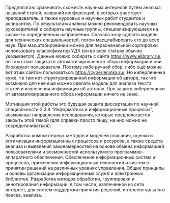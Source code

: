 Предполагаю сравнивать схожесть научных интересов путём анализа названий статей, названий конференций, в которых участвует преподаватель, а также курсовых и научных работ студентов и аспирантов. По результатам анализа можно рекомендовать научных руководителей и собирать научные группы, специализирующиеся на каком-то определённом направлении. Сначала хочу сделать модель для технических специальностей, потом масштабировать его до всех наук. При масштабировании можно для первоначальной сортировки использовать классификатор УДК (он во всех статьях обычно указывается). Данные можно собирать с сайта https://www.elibrary.ru/, но там стоит защита от автоматизированного сбора информации и они блокируют пользователя. Поэтому либо ручной сбор, либо ещё можно вот этим сайтом пользоваться: https://cyberleninka.ru/. Но киберленинка хуже, т.к там нет структурированной информации об авторе, так что возможно для неё ещё можно сделать модель для анализа текста статей и извлечения информации об авторах. Про защиту киберленинки от автоматизированного сбора информации ничего не знаю.

Мотивация этой работы это будущая защита диссертации по научной специальности 2.3.8 “Информатика и информационные процессы”, возможные направления исследования, которые предполагается закрыть этой темой (для справки просто пишу, на них можно не сосредотачиваться):

Разработка компьютерных методов и моделей описания, оценки и оптимизации информационных процессов и ресурсов, а также средств анализа и выявления закономерностей на основе обмена информацией пользователями и возможностей используемого программно-аппаратного обеспечения.
Обеспечение информационных систем и процессов, применения информационных технологий и систем в принятии решений на различных уровнях управления. Общие принципы и основы организации информационных служб и электронных библиотек.
Разработка методов обработки, группировки и аннотирования информации, в том числе, извлеченной из сети интернет, для систем поддержки принятия решений, интеллектуального поиска, анализа.